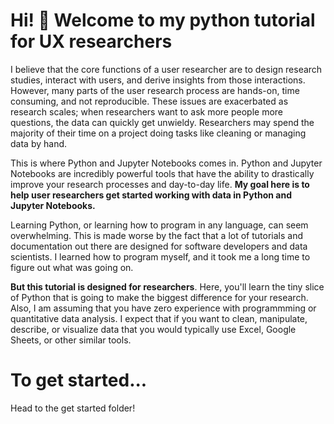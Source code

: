 # Hi! :wave: Welcome to my python tutorial for UX researchers

I believe that the core functions of a user researcher are to design research studies, interact with users, and derive insights from those interactions. However, many parts of the user research process are hands-on, time consuming, and not reproducible. These issues are exacerbated as research scales; when researchers want to ask more people more questions, the data can quickly get unwieldy. Researchers may spend the majority of their time on a project doing tasks like cleaning or managing data by hand.

This is where Python and Jupyter Notebooks comes in. Python and Jupyter Notebooks are incredibly powerful tools that have the ability to drastically improve your research processes and day-to-day life. **My goal here is to help user researchers get started working with data in Python and Jupyter Notebooks.** 

Learning Python, or learning how to program in any language, can seem overwhelming. This is made worse by the fact that a lot of tutorials and documentation out there are designed for software developers and data scientists. I learned how to program myself, and it took me a long time to figure out what was going on. 

**But this tutorial is designed for researchers**. Here, you'll learn the tiny slice of Python that is going to make the biggest difference for your research. Also, I am assuming that you have zero experience with programmming or quantitative data analysis. I expect that if you want to clean, manipulate, describe, or visualize data that you would typically use Excel, Google Sheets, or other similar tools.

# To get started...
Head to the get started folder!
